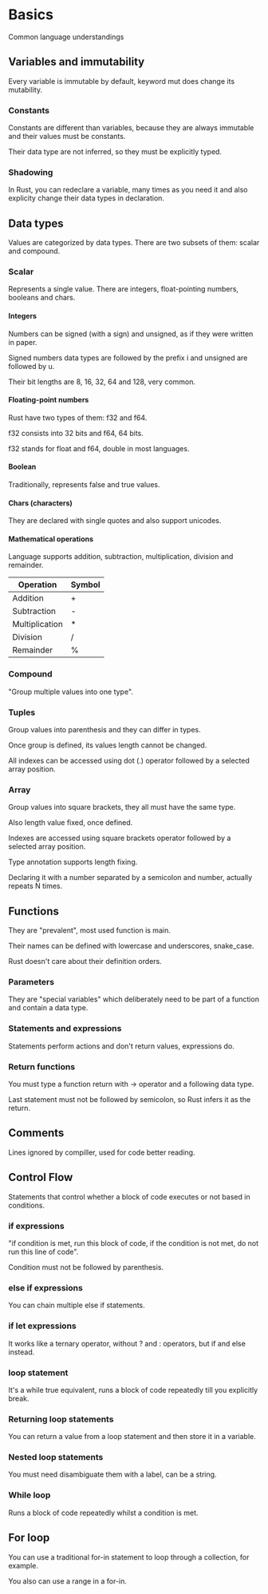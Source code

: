 # Basics
Common language understandings

## Variables and immutability
Every variable is immutable by default, keyword mut does change its mutability.

### Constants
Constants are different than variables, because they are always immutable and their values
must be constants.

Their data type are not inferred, so they must be explicitly typed.

### Shadowing
In Rust, you can redeclare a variable, many times as you need it and also explicity change
their data types in declaration.

## Data types
Values are categorized by data types. There are two subsets of them: scalar and compound.

### Scalar
Represents a single value. There are integers, float-pointing numbers, booleans and chars.

#### Integers
Numbers can be signed (with a sign) and unsigned, as if they were written in paper.

Signed numbers data types are followed by the prefix i and unsigned are followed by u.

Their bit lengths are 8, 16, 32, 64 and 128, very common.

#### Floating-point numbers
Rust have two types of them: f32 and f64.

f32 consists into 32 bits and f64, 64 bits.

f32 stands for float and f64, double in most languages.

#### Boolean
Traditionally, represents false and true values.

#### Chars (characters)
They are declared with single quotes and also support unicodes.

#### Mathematical operations
Language supports addition, subtraction, multiplication, division and remainder.

| Operation        | Symbol |
|------------------|--------|
| Addition         | +      |
| Subtraction      | -      |
| Multiplication   | *      |
| Division         | /      |
| Remainder        | %      |

### Compound
"Group multiple values into one type".

### Tuples
Group values into parenthesis and they can differ in types.

Once group is defined, its values length cannot be changed.

All indexes can be accessed using dot (.) operator followed by a selected array position.

### Array
Group values into square brackets, they all must have the same type.

Also length value fixed, once defined.

Indexes are accessed using square brackets operator followed by a selected array position.

Type annotation supports length fixing.

Declaring it with a number separated by a semicolon and number, actually repeats N times.

## Functions
They are "prevalent", most used function is main.

Their names can be defined with lowercase and underscores, snake_case.

Rust doesn't care about their definition orders.

### Parameters
They are "special variables" which deliberately need to be part of a function and contain
a data type.

### Statements and expressions
Statements perform actions and don't return values, expressions do.

### Return functions
You must type a function return with -> operator and a following data type.

Last statement must not be followed by semicolon, so Rust infers it as the return.

## Comments
Lines ignored by compiller, used for code better reading.

## Control Flow
Statements that control whether a block of code executes or not based in conditions.

### if expressions
"if condition is met, run this block of code, if the condition is not met, do not run this
line of code".

Condition must not be followed by parenthesis.

### else if expressions
You can chain multiple else if statements.

### if let expressions
It works like a ternary operator, without ? and : operators, but if and else instead.

### loop statement
It's a while true equivalent, runs a block of code repeatedly till you explicitly break.

### Returning loop statements
You can return a value from a loop statement and then store it in a variable.

### Nested loop statements
You must need disambiguate them with a label, can be a string.

### While loop
Runs a block of code repeatedly whilst a condition is met.

## For loop
You can use a traditional for-in statement to loop through a collection, for example.

You also can use a range in a for-in.